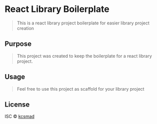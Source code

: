# React Library Boilerplate

> This is a react library project boilerplate for easier library project creation

## Purpose

> This project was created to keep the boilerplate for a react library project.

## Usage

> Feel free to use this project as scaffold for your library project

## License

ISC © [kcsmad](https://github.com/kcsmad)
